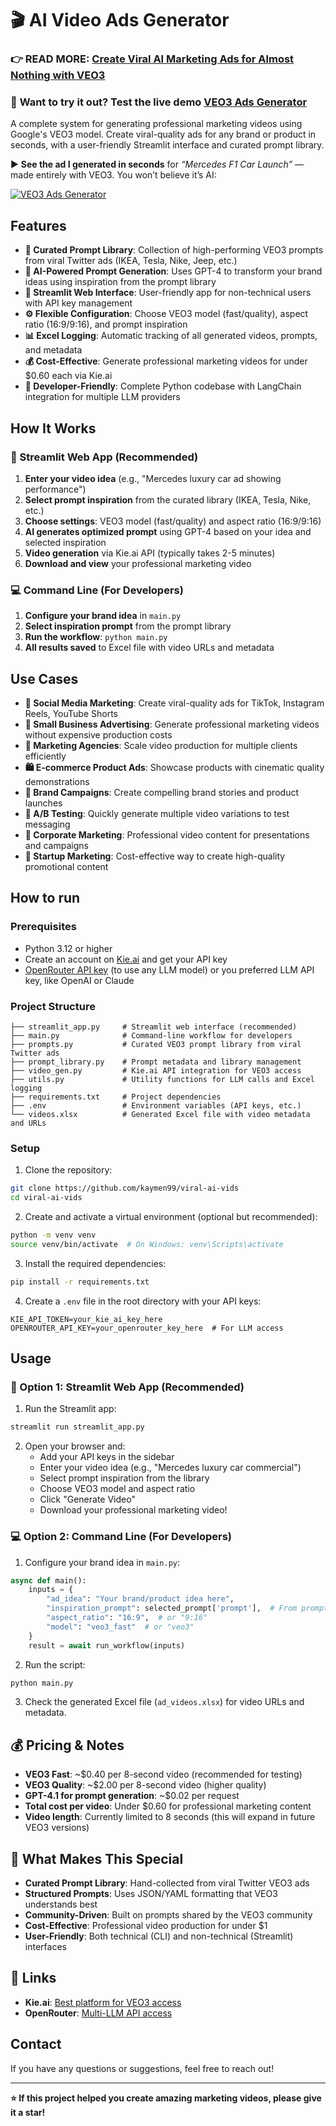 # 🎬 AI Video Ads Generator

### 👉 **READ MORE: [Create Viral AI Marketing Ads for Almost Nothing with VEO3](https://dev.to/kaymen99/create-viral-ai-marketing-ads-for-almost-nothing-with-veo3-3o35)**  

### 🚀 **Want to try it out?** Test the live demo [VEO3 Ads Generator](https://veo3-ads-generator.streamlit.app/)

A complete system for generating professional marketing videos using Google's VEO3 model. Create viral-quality ads for any brand or product in seconds, with a user-friendly Streamlit interface and curated prompt library.

▶️ **See the ad I generated in seconds** for *“Mercedes F1 Car Launch”* — made entirely with VEO3. You won’t believe it’s AI:

[![VEO3 Ads Generator](https://github.com/user-attachments/assets/68e00228-b782-4e7f-b104-88c4ddd6f159)](https://www.youtube.com/watch?v=jodrXBd4DRo)

## Features

- **🎨 Curated Prompt Library**: Collection of high-performing VEO3 prompts from viral Twitter ads (IKEA, Tesla, Nike, Jeep, etc.)
- **🤖 AI-Powered Prompt Generation**: Uses GPT-4 to transform your brand ideas using inspiration from the prompt library
- **📱 Streamlit Web Interface**: User-friendly app for non-technical users with API key management
- **⚙️ Flexible Configuration**: Choose VEO3 model (fast/quality), aspect ratio (16:9/9:16), and prompt inspiration
- **📊 Excel Logging**: Automatic tracking of all generated videos, prompts, and metadata
- **💰 Cost-Effective**: Generate professional marketing videos for under $0.60 each via Kie.ai
- **🔧 Developer-Friendly**: Complete Python codebase with LangChain integration for multiple LLM providers

## How It Works

### 📱 Streamlit Web App (Recommended)
1. **Enter your video idea** (e.g., "Mercedes luxury car ad showing performance")
2. **Select prompt inspiration** from the curated library (IKEA, Tesla, Nike, etc.)
3. **Choose settings**: VEO3 model (fast/quality) and aspect ratio (16:9/9:16)
4. **AI generates optimized prompt** using GPT-4 based on your idea and selected inspiration
5. **Video generation** via Kie.ai API (typically takes 2-5 minutes)
6. **Download and view** your professional marketing video

### 💻 Command Line (For Developers)
1. **Configure your brand idea** in `main.py`
2. **Select inspiration prompt** from the prompt library
3. **Run the workflow**: `python main.py`
4. **All results saved** to Excel file with video URLs and metadata 

## Use Cases

- **📱 Social Media Marketing**: Create viral-quality ads for TikTok, Instagram Reels, YouTube Shorts
- **🏢 Small Business Advertising**: Generate professional marketing videos without expensive production costs
- **🎨 Marketing Agencies**: Scale video production for multiple clients efficiently
- **🛍️ E-commerce Product Ads**: Showcase products with cinematic quality demonstrations
- **🚗 Brand Campaigns**: Create compelling brand stories and product launches
- **🎯 A/B Testing**: Quickly generate multiple video variations to test messaging
- **💼 Corporate Marketing**: Professional video content for presentations and campaigns
- **🚀 Startup Marketing**: Cost-effective way to create high-quality promotional content

## How to run 

### Prerequisites

- Python 3.12 or higher
- Create an account on [Kie.ai](https://kie.ai) and get your API key
- [OpenRouter API key](https://openrouter.ai/) (to use any LLM model) or you preferred LLM API key, like OpenAI or Claude

### Project Structure

```
├── streamlit_app.py     # Streamlit web interface (recommended)
├── main.py              # Command-line workflow for developers
├── prompts.py           # Curated VEO3 prompt library from viral Twitter ads
├── prompt_library.py    # Prompt metadata and library management
├── video_gen.py         # Kie.ai API integration for VEO3 access
├── utils.py             # Utility functions for LLM calls and Excel logging
├── requirements.txt     # Project dependencies
├── .env                 # Environment variables (API keys, etc.)
└── videos.xlsx          # Generated Excel file with video metadata and URLs
```

### Setup

1. Clone the repository:
```bash
git clone https://github.com/kaymen99/viral-ai-vids
cd viral-ai-vids
```

2. Create and activate a virtual environment (optional but recommended):
```bash
python -m venv venv
source venv/bin/activate  # On Windows: venv\Scripts\activate
```

3. Install the required dependencies:
```bash
pip install -r requirements.txt
```

4. Create a `.env` file in the root directory with your API keys:
```
KIE_API_TOKEN=your_kie_ai_key_here
OPENROUTER_API_KEY=your_openrouter_key_here  # For LLM access
```

## Usage

### 📱 Option 1: Streamlit Web App (Recommended)

1. Run the Streamlit app:
```bash
streamlit run streamlit_app.py
```

2. Open your browser and:
   - Add your API keys in the sidebar
   - Enter your video idea (e.g., "Mercedes luxury car commercial")
   - Select prompt inspiration from the library
   - Choose VEO3 model and aspect ratio
   - Click "Generate Video"
   - Download your professional marketing video!

### 💻 Option 2: Command Line (For Developers)

1. Configure your brand idea in `main.py`:

```python
async def main():
    inputs = {
        "ad_idea": "Your brand/product idea here",
        "inspiration_prompt": selected_prompt['prompt'],  # From prompt library
        "aspect_ratio": "16:9",  # or "9:16"
        "model": "veo3_fast"  # or "veo3"
    }
    result = await run_workflow(inputs)
```

2. Run the script:
```bash
python main.py
```

3. Check the generated Excel file (`ad_videos.xlsx`) for video URLs and metadata.


## 💰 Pricing & Notes

- **VEO3 Fast**: ~$0.40 per 8-second video (recommended for testing)
- **VEO3 Quality**: ~$2.00 per 8-second video (higher quality)
- **GPT-4.1 for prompt generation**: ~$0.02 per request
- **Total cost per video**: Under $0.60 for professional marketing content
- **Video length**: Currently limited to 8 seconds (this will expand in future VEO3 versions)

## 🚀 What Makes This Special

- **Curated Prompt Library**: Hand-collected from viral Twitter VEO3 ads
- **Structured Prompts**: Uses JSON/YAML formatting that VEO3 understands best
- **Community-Driven**: Built on prompts shared by the VEO3 community
- **Cost-Effective**: Professional video production for under $1
- **User-Friendly**: Both technical (CLI) and non-technical (Streamlit) interfaces

## 🔗 Links

- **Kie.ai**: [Best platform for VEO3 access](https://kie.ai)
- **OpenRouter**: [Multi-LLM API access](https://openrouter.ai)

## **Contact**

If you have any questions or suggestions, feel free to reach out!

---

**⭐ If this project helped you create amazing marketing videos, please give it a star!**
